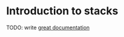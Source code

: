 # Introduction to stacks

TODO: write [great documentation](http://jacobian.org/writing/what-to-write/)
